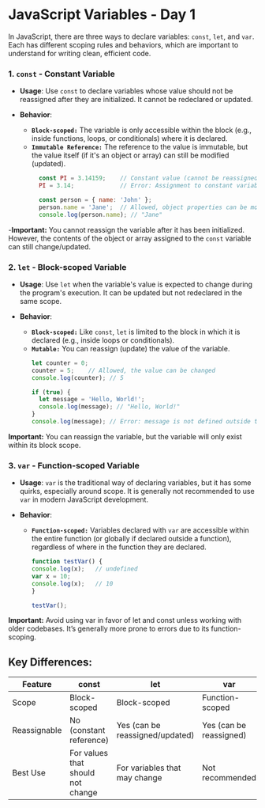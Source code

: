 # JavaScript Variables - Day 1

In JavaScript, there are three ways to declare variables: `const`, `let`, and `var`. Each has different scoping rules and behaviors, which are important to understand for writing clean, efficient code.

### 1. **`const` - Constant Variable**

- **Usage**: Use `const` to declare variables whose value should not be reassigned after they are initialized. It cannot be redeclared or updated.
  
- **Behavior**:
  - **`Block-scoped:`** The variable is only accessible within the block (e.g., inside functions, loops, or conditionals) where it is declared.
  - **`Immutable Reference:`** The reference to the value is immutable, but the value itself (if it's an object or array) can still be modified (updated).
      ```js
        const PI = 3.14159;    // Constant value (cannot be reassigned)
        PI = 3.14;             // Error: Assignment to constant variable

        const person = { name: 'John' };
        person.name = 'Jane';  // Allowed, object properties can be modified
        console.log(person.name); // "Jane"
      ```
-**Important:** You cannot reassign the variable after it has been initialized. However, the contents of the object or array assigned to the `const` variable can still change/updated.


### 2. **`let` - Block-scoped Variable**

- **Usage**: Use `let` when the variable's value is expected to change during the program's execution. It can be updated but not redeclared in the same scope.

- **Behavior**:
  - **`Block-scoped:`** Like `const`, `let` is limited to the block in which it is declared (e.g., inside loops or conditionals).
  - **`Mutable:`** You can reassign (update) the value of the variable.
      ```js  
      let counter = 0;
      counter = 5;    // Allowed, the value can be changed
      console.log(counter); // 5

      if (true) {
        let message = 'Hello, World!';
        console.log(message); // "Hello, World!"
      }
      console.log(message); // Error: message is not defined outside the block
      ```
**Important:** You can reassign the variable, but the variable will only exist within its block scope.

### 3. **`var` - Function-scoped Variable**

- **Usage**: `var` is the traditional way of declaring variables, but it has some quirks, especially around scope. It is generally not recommended to use `var` in modern JavaScript development.

- **Behavior**:
  - **`Function-scoped:`** Variables declared with `var` are accessible within the entire function (or globally if declared outside a function), regardless of where in the function they are declared.
     ```js 
    function testVar() {
    console.log(x);   // undefined
    var x = 10;
    console.log(x);   // 10
    }

    testVar();
    ```
**Important:** Avoid using var in favor of let and const unless working with older codebases. It’s generally more prone to errors due to its function-scoping.



## Key Differences:


|   Feature |      const    |            let        |             var |
|   ----------------|-------------|-----------------------|------------------|
|   Scope    |    Block-scoped      | Block-scoped  | Function-scoped |
|   Reassignable| No (constant reference)       | Yes (can be reassigned/updated)|Yes (can be reassigned)|
| Best Use     | For values that should not change        | For variables that may change          |	Not recommended




